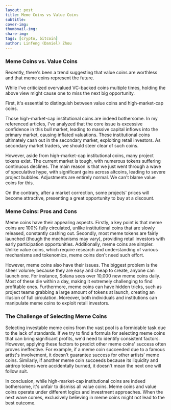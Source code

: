 ```yaml
---
layout: post
title: Meme Coins vs Value Coins
subtitle:
cover-img: 
thumbnail-img: 
share-img: 
tags: [crypto, bitcoin]
author: Linfeng (Daniel) Zhou
---
```


### Meme Coins vs. Value Coins

Recently, there's been a trend suggesting that value coins are worthless and that meme coins represent the future.

While I've criticized overvalued VC-backed coins multiple times, holding the above view might cause one to miss the next big opportunity.

First, it's essential to distinguish between value coins and high-market-cap coins.

Those high-market-cap institutional coins are indeed bothersome. In my referenced articles, I've analyzed that the core issue is excessive confidence in this bull market, leading to massive capital inflows into the primary market, causing inflated valuations. These institutional coins ultimately cash out in the secondary market, exploiting retail investors. As secondary market traders, we should steer clear of such coins.

However, aside from high-market-cap institutional coins, many project tokens exist. The current market is tough, with numerous tokens suffering continuous declines. The main reason is that we just went through a wave of speculative hype, with significant gains across altcoins, leading to severe project bubbles. Adjustments are entirely normal. We can't blame value coins for this.

On the contrary, after a market correction, some projects' prices will become attractive, presenting a great opportunity to buy at a discount.

### Meme Coins: Pros and Cons

Meme coins have their appealing aspects. Firstly, a key point is that meme coins are 100% fully circulated, unlike institutional coins that are slowly released, constantly cashing out. Secondly, most meme tokens are fairly launched (though the mechanisms may vary), providing retail investors with early participation opportunities. Additionally, meme coins are simpler. Unlike value coins, which require research and understanding of various mechanisms and tokenomics, meme coins don't need such effort.

However, meme coins also have their issues. The biggest problem is the sheer volume; because they are easy and cheap to create, anyone can launch one. For instance, Solana sees over 10,000 new meme coins daily. Most of these die within a day, making it extremely challenging to find profitable ones. Furthermore, meme coins can have hidden tricks, such as project teams grabbing a large amount of tokens at launch, creating an illusion of full circulation. Moreover, both individuals and institutions can manipulate meme coins to exploit retail investors.

### The Challenge of Selecting Meme Coins

Selecting investable meme coins from the vast pool is a formidable task due to the lack of standards. If we try to find a formula for selecting meme coins that can bring significant profits, we'd need to identify consistent factors. However, applying these factors to predict other meme coins' success often proves ineffective. For example, if a meme coin succeeded due to a famous artist's involvement, it doesn't guarantee success for other artists' meme coins. Similarly, if another meme coin succeeds because its liquidity and airdrop tokens were accidentally burned, it doesn't mean the next one will follow suit.

In conclusion, while high-market-cap institutional coins are indeed bothersome, it's unfair to dismiss all value coins. Meme coins and value coins operate under different logics and investment approaches. When the next wave comes, exclusively believing in meme coins might not lead to the best outcome.